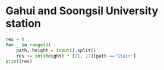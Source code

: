 # Gahui and Soongsil University station

```python
res = 0
for _ in range(4) :
    path, height = input().split()
    res += int(height) * [21, 17][path =='Stair']
print(res)
```
